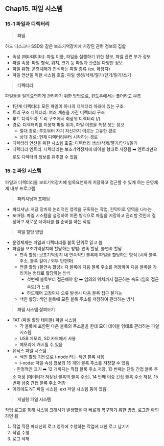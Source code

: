 ## Chap15. 파일 시스템

### 15-1 파일과 디렉터리

>**파일**

하드 디스크나 SSD와 같은 보조기억장치에 저장된 관련 정보의 집합

- 속성 (메타데이터): 파일 이름, 파일을 실행하기 위한 정보, 파일 관련 부가 정보
- 파일 속성: 파일 형식, 위치, 크기 등 파일과 관련된 다양한 정보
- 파일 유형: 운영체제가 인식하는 파일 종류 (ex. 확장자)
- 파일 연산을 위한 시스템 호출: 파일 생성/삭제/열기/닫기/읽기/쓰기

>**디렉터리**

파일들을 일목요연하게 관리하기 위한 방법으로, 윈도우에서는 폴더라고 부름

- 1단계 디렉터리: 모든 파일이 하나의 디렉터리 아래에 있는 구조
- 트리 구조 디렉터리: 여러 계층을 가진 디렉터리 구조
- 루트 디렉토리: 트리 구조에서 최상위 디렉터리 (/)
- 경로: 디렉터리를 이용해 파일 위치, 파일 이름을 특정 짓는 정보
    - 절대 경로: 루트부터 자기 자신까지 이르는 고유한 경로
    - 상대 경로: 현재 디렉터리부터 시작하는 경로
- 디렉터리 연산을 위한 시스템 호출: 디렉터리 생성/삭제/열기/닫기/읽기
- 디렉터리 엔트리: 디렉터리는 보조기억장치에 테이블 형태로 저장됨 ➡️ 엔트리만으로도 디렉터리 정보를 유추할 수 있음

### 15-2 파일 시스템

파일과 디렉터리를 보조기억장치에 일목요연하게 저장하고 접근할 수 있게 하는 운영체제 내부 프로그램

>**파티셔닝과 포매팅**

- 파티셔닝: 저장 장치의 논리적인 영역을 구획하는 작업, 칸막이로 영역을 나누는
- 포매팅: 파일 시스템을 설정하여 어떤 방식으로 파일을 저장하고 관리할 것인지 결정하고 새로운 데이터를 쓸 준비를 하는 작업

>**파일 할당 방법**

- 운영체제는 파일과 디렉터리를 블록 단위로 읽고 씀
- 파일을 보조기억장치에 할당하는 방법: 연속 할당, 불연속 할당
    - 연속 할당: 보조기억장치 내 연속적인 블록에 파일을 할당하는 방식  (시작 블록 주소, 블록 길이 / 외부 단편화)
    - 연결 할당 (불연속 할당): 각 블록에 다음 블록 주소를 저장하여 다음 블록을 가리키는 형태로 할당하는 방식 
        - 첫번째 블록부터 접근해야 함 ➡️ 임의의 위치까지 접근하는 속도 (임의 접근 속도)가 느림
        - 하드웨어 고장이나 오류 발생시 다음 블록 접근 불가능
    - 색인 할당: 색인 블록에 모든 블록 주소를 저장하여 관리하는 방식

>**파일 시스템 살펴보기**

- FAT (파일 할당 테이블) 파일 시스템
    - 각 블록에 포함된 다음 블록의 주소들을 한데 모아 테이블 형태로 관리하는 파일 시스템
    - USB 메모리, SD 카드에서 사용
    - 메모리에 캐시될 수 있음
    <img>
- 유닉스 파일 시스템
    - 색인 할당 기반으로 i-node 라는 색인 블록 사용
    - i-node: 파일 속성 정보와 15 개의 블록 주소를 저장할 수 있음
    <img>
        - 한정적인 크기 ➡️ 12 개까지는 직접 블록 주소 저장, 13 번째는 단일 간접 블록 주소 저장 (데이터가 저장된 블록의 블록 주소), 14 번째 이중 간접 블록 주소 저장, 15 번째 삼중 간접 블록 주소 저장
    <img>
- 이외에도 NT 파일 시스템, ext 파일 시스템 등이 있음

>**저널링 파일 시스템**

작업 로그를 통해 시스템 크래시가 발생했을 때 빠르게 복구하기 위한 방법, 로그만 확인하면 됨

1. 작업 직전 파티션의 로그 영역에 수행하는 작업에 대한 로그 남기기
2. 작업 수행
3. 로그 삭제